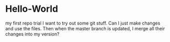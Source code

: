 # Hello-World
my first repo trial
I want to try out some git stuff. Can I just make changes and use the files. Then when the master branch is updated, I merge all their changes into my version?
